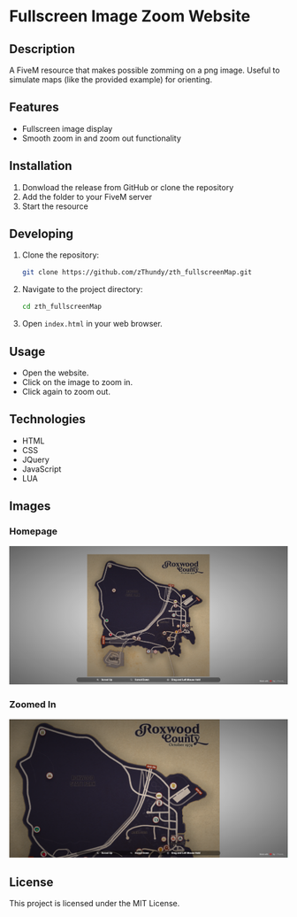 # Fullscreen Image Zoom Website

## Description
A FiveM resource that makes possible zomming on a png image.
Useful to simulate maps (like the provided example) for orienting.

## Features
- Fullscreen image display
- Smooth zoom in and zoom out functionality

## Installation
1. Donwload the release from GitHub or clone the repository
2. Add the folder to your FiveM server
3. Start the resource

## Developing
1. Clone the repository:
    ```sh
    git clone https://github.com/zThundy/zth_fullscreenMap.git
    ```
2. Navigate to the project directory:
    ```sh
    cd zth_fullscreenMap
    ```
3. Open `index.html` in your web browser.

## Usage
- Open the website.
- Click on the image to zoom in.
- Click again to zoom out.

## Technologies
- HTML
- CSS
- JQuery
- JavaScript
- LUA

## Images
### Homepage
![Homepage](.github/images/fullscreen.png)

### Zoomed In
![Zoomed In](.github/images/fullscreen_zoom.png)

## License
This project is licensed under the MIT License.